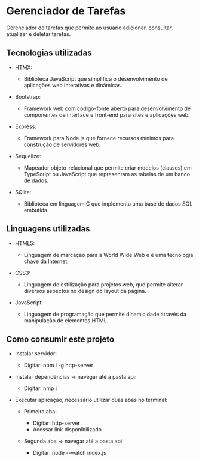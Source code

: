 # Gerenciador de Tarefas

Gerenciador de tarefas que permite ao usuário adicionar, consultar, atualizar e deletar tarefas.

## Tecnologias utilizadas

- HTMX:
  - Biblioteca JavaScript que simplifica o desenvolvimento de aplicações web interativas e dinâmicas.

- Bootstrap:
  - Framework web com código-fonte aberto para desenvolvimento de componentes de interface e front-end para sites e aplicações web.

- Express:
  - Framework para Node.js que fornece recursos mínimos para construção de servidores web.

- Sequelize:
  - Mapeador objeto-relacional que permite criar modelos (classes) em TypeScript ou JavaScript que representam as tabelas de um banco de dados.

- SQlite:
  - Biblioteca em linguagem C que implementa uma base de dados SQL embutida.

## Linguagens utilizadas

- HTML5:
  - Linguagem de marcação para a World Wide Web e é uma tecnologia chave da Internet.
  
- CSS3:
  - Linguagem de estilização para projetos web, que permite alterar diversos aspectos no design do layout da página.

- JavaScript:
  - Linguagem de programação que permite dinamicidade através da manipulação de elementos HTML.

## Como consumir este projeto

- Instalar servidor:
  - Digitar: npm i -g http-server

- Instalar dependências -> navegar até a pasta api:
  - Digitar: nmp i
  
- Executar aplicação, necessário utilizar duas abas no terminal:
  - Primeira aba:
    - Digitar: http-server
    - Acessar link disponibilizado

  - Segunda aba -> navegar até a pasta api:
    - Digitar: node --watch index.js
